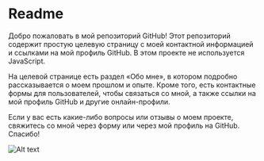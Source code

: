 

# Readme

Добро пожаловать в мой репозиторий GitHub! Этот репозиторий содержит простую целевую страницу с моей контактной информацией и ссылками на мой профиль GitHub. В этом проекте не используется JavaScript.

На целевой странице есть раздел «Обо мне», в котором подробно рассказывается о моем прошлом и опыте. Кроме того, есть контактные формы для пользователей, чтобы связаться со мной, а также ссылки на мой профиль GitHub и другие онлайн-профили.

Если у вас есть какие-либо вопросы или отзывы о моем проекте, свяжитесь со мной через форму или через мой профиль на GitHub. Спасибо!

![Alt text](/screenshot.pnh?raw=true "")
